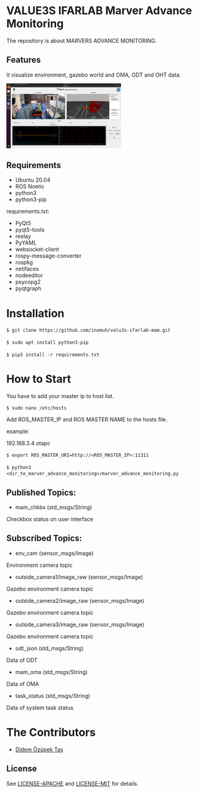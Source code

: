# VALUE3S IFARLAB Marver Advance Monitoring

The repository is about MARVERS ADVANCE MONITORING.

## Features

<p>It visualize environment, gazebo world and OMA, ODT and OHT data.</p>

<img
  src="img/Screenshot from 2023-05-24 14-13-07.png"
  alt="Alt text"
  title="Optional title"
  style="display: inline-block; margin: 0 auto; max-width: 300px">

## Requirements
- Ubuntu 20.04
- ROS Noetic 
- python3
- python3-pip

requirements.txt:
- PyQt5
- pyqt5-tools
- reelay
- PyYAML
- websocket-client
- rospy-message-converter
- rospkg
- netifaces
- nodeeditor
- psycopg2
- pyqtgraph

# Installation

```
$ git clone https://github.com/inomuh/valu3s-ifarlab-mam.git

$ sudo apt install python3-pip

$ pip3 install -r requirements.txt
```

# How to Start 

<p>You have to add your master ip to host list.</p>

```
$ sudo nano /etc/hosts
```
<p>Add ROS_MASTER_IP and ROS MASTER NAME to the hosts file.</p>

<p>example:</p>

192.168.3.4 otapc

```
$ export ROS_MASTER_URI=http://<ROS_MASTER_IP>:11311

$ python3 <dir_to_marver_advance_monitoring>/marver_advance_monitoring.py
```

## Published Topics:

- mam_chkbx (std_msgs/String)
<p>Checkbox status on user interface</p>

## Subscribed Topics:
- env_cam (sensor_msgs/Image)
<p>Environment camera topic</p>

- outside_camera1/image_raw (sensor_msgs/Image)
<p>Gazebo environment camera topic</p>

- outside_camera2/image_raw (sensor_msgs/Image)
<p>Gazebo environment camera topic</p>

- outside_camera3/image_raw (sensor_msgs/Image)
<p>Gazebo environment camera topic</p>

- odt_json (std_msgs/String)
<p>Data of ODT</p>

- mam_oma (std_msgs/String)
<p>Data of OMA</p>

- task_status (std_msgs/String)
<p>Data of system task status</p>

# The Contributors
- [Didem Özüpek Taş](https://github.com/DidemOzupekTas) 

## License
See [LICENSE-APACHE](LICENSE-APACHE) and [LICENSE-MIT](LICENSE-MIT) for details.